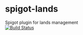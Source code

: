 # spigot-lands
Spigot plugin for lands management  
[![Build Status](https://travis-ci.org/Nokorbis/spigot-lands.svg?branch=master)](https://travis-ci.org/Nokorbis/spigot-lands)
